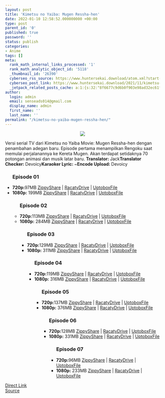 ```yaml
---
layout: post
title: 'Kimetsu no Yaiba: Mugen Ressha-hen'
date: 2022-01-10 12:58:52.000000000 +00:00
type: post
parent_id: '0'
published: true
password: ''
status: publish
categories:
- Anime
tags: []
meta:
  rank_math_internal_links_processed: '1'
  rank_math_analytic_object_id: '5118'
  _thumbnail_id: '26390'
  cyberseo_rss_source: https://www.huntersekai.download/atom.xml?start-index=1
  cyberseo_post_link: https://www.huntersekai.download/2021/11/kimetsu-no-yaiba-s2.html
  _jetpack_related_posts_cache: a:1:{s:32:"8f6677c9d6b0f903e98ad32ec61f8deb";a:2:{s:7:"expires";i:1653332541;s:7:"payload";a:3:{i:0;a:1:{s:2:"id";i:26278;}i:1;a:1:{s:2:"id";i:26281;}i:2;a:1:{s:2:"id";i:26388;}}}}
author:
  login: admin
  email: senseads014@gmail.com
  display_name: admin
  first_name: ''
  last_name: ''
permalink: "/kimetsu-no-yaiba-mugen-ressha-hen/"
---
```

<p> <a class="popup" data-target="49926"></a>
<div dir="ltr" style="text-align: left;" trbidi="on">
<div class="separator" style="clear: both; text-align: center;"><a href="https://blogger.googleusercontent.com/img/a/AVvXsEgdAo_bHEPGfNCXCl8l_u_7nsp864Onk-MeRJqjucLL0yaSgcafadYzJHBu_M6xaj7XOBxzZcYWEpMPT5MBBcuhhRqXYdAC6b5zn-R7hOAxZfgdAs67BR--9LytSKyvEUzr_CD1JCkPLWwFvwZ-6rAEsm3UqFdl-wzKhBLjxGjmePunYxolXxgZGRE_" imageanchor="1" style="margin-left: 1em; margin-right: 1em;"><img border="0" data-original-height="318" data-original-width="225" src="{{ site.baseurl }}/assets/2022/01/AVvXsEgdAo_bHEPGfNCXCl8l_u_7nsp864Onk-MeRJqjucLL0yaSgcafadYzJHBu_M6xaj7XOBxzZcYWEpMPT5MBBcuhhRqXYdAC6b5zn-R7hOAxZfgdAs67BR--9LytSKyvEUzr_CD1JCkPLWwFvwZ-6rAEsm3UqFdl-wzKhBLjxGjmePunYxolXxgZGRE_" /></a></div>
<p>Versi serial TV dari Kimetsu no Yaiba Movie: Mugen Ressha-hen dengan penambahan adegan baru. Episode pertama menampilkan Rengoku saat memulai perjalanannya ke Kereta Mugen. Akan terdapat setidaknya 70 potongan animasi dan musik latar baru.<a name="more"></a>
<pekerja><b>Translator: </b><span>Jack</span><b>Translator Checker: </b><span>Devoicy</span><b>Karaoker Lyric: </b><span>~</span><b>Encode Upload: </b><span>Devoicy</span></pekerja>
<div class="dl">
<ul />
<h3>Episode 01</h3>
<li><b>720p:</b><span id="size">97MB</span> <a href="https://www.shrinkads.com/st?api=151fae2e8a94c4aa8f471b93f8f17e6696dc3383&url=https://www99.zippyshare.com/v/r1l9UAud/file.html">ZippyShare</a> | <a href="https://www.shrinkads.com/st?api=151fae2e8a94c4aa8f471b93f8f17e6696dc3383&url=https://racaty.net/j5vtel880kum">RacatyDrive</a> | <a href="https://www.shrinkads.com/st?api=151fae2e8a94c4aa8f471b93f8f17e6696dc3383&url=https://uptobox.com/tmnvsna9qaj7">UptoboxFile</a></li>
<li><b>1080p:</b> <span id="size">199MB</span> <a href="https://www.shrinkads.com/st?api=151fae2e8a94c4aa8f471b93f8f17e6696dc3383&url=https://www99.zippyshare.com/v/HFn3gQba/file.html">ZippyShare</a> | <a href="https://www.shrinkads.com/st?api=151fae2e8a94c4aa8f471b93f8f17e6696dc3383&url=https://racaty.net/ahyh20tv2ncb">RacatyDrive</a> | <a href="https://www.shrinkads.com/st?api=151fae2e8a94c4aa8f471b93f8f17e6696dc3383&url=https://uptobox.com/y5x145kycgid">UptoboxFile</a></li>
<ul />
<h3>Episode 02</h3>
<li><b>720p:</b><span id="size">113MB</span> <a href="https://www.shrinkads.com/st?api=151fae2e8a94c4aa8f471b93f8f17e6696dc3383&url=https://www77.zippyshare.com/v/GqangkCU/file.html">ZippyShare</a> | <a href="https://www.shrinkads.com/st?api=151fae2e8a94c4aa8f471b93f8f17e6696dc3383&url=https://racaty.net/9o12rgg2fc6t">RacatyDrive</a> | <a href="https://www.shrinkads.com/st?api=151fae2e8a94c4aa8f471b93f8f17e6696dc3383&url=https://uptobox.com/l3h4rmfuye3n">UptoboxFile</a></li>
<li><b>1080p:</b> <span id="size">284MB</span> <a href="https://www.shrinkads.com/st?api=151fae2e8a94c4aa8f471b93f8f17e6696dc3383&url=https://www77.zippyshare.com/v/VVCzfaMW/file.html">ZippyShare</a> | <a href="https://www.shrinkads.com/st?api=151fae2e8a94c4aa8f471b93f8f17e6696dc3383&url=https://racaty.net/h66l4gd91ha1">RacatyDrive</a> | <a href="https://www.shrinkads.com/st?api=151fae2e8a94c4aa8f471b93f8f17e6696dc3383&url=https://uptobox.com/r0orixufgdgj">UptoboxFile</a></li>
<ul />
<h3>Episode 03</h3>
<li><b>720p:</b><span id="size">129MB</span> <a href="https://www.shrinkads.com/st?api=151fae2e8a94c4aa8f471b93f8f17e6696dc3383&url=https://www45.zippyshare.com/v/F62TBsq9/file.html">ZippyShare</a> | <a href="https://www.shrinkads.com/st?api=151fae2e8a94c4aa8f471b93f8f17e6696dc3383&url=https://racaty.net/6pmez0f7rk73">RacatyDrive</a> | <a href="https://www.shrinkads.com/st?api=151fae2e8a94c4aa8f471b93f8f17e6696dc3383&url=https://uptobox.com/0taignydhp7l">UptoboxFile</a></li>
<li><b>1080p:</b> <span id="size">311MB</span> <a href="https://www.shrinkads.com/st?api=151fae2e8a94c4aa8f471b93f8f17e6696dc3383&url=https://www45.zippyshare.com/v/o0He22o4/file.html">ZippyShare</a> | <a href="https://www.shrinkads.com/st?api=151fae2e8a94c4aa8f471b93f8f17e6696dc3383&url=https://racaty.net/ot4m7nrorjno">RacatyDrive</a> | <a href="https://www.shrinkads.com/st?api=151fae2e8a94c4aa8f471b93f8f17e6696dc3383&url=https://uptobox.com/vwv9o7eon0wd">UptoboxFile</a></li>
<ul />
<h3>Episode 04</h3>
<li><b>720p:</b><span id="size">119MB</span> <a href="https://www.shrinkads.com/st?api=151fae2e8a94c4aa8f471b93f8f17e6696dc3383&url=https://www45.zippyshare.com/v/R0WglHpE/file.html">ZippyShare</a> | <a href="https://www.shrinkads.com/st?api=151fae2e8a94c4aa8f471b93f8f17e6696dc3383&url=https://racaty.net/nlt0vedi499s">RacatyDrive</a> | <a href="https://www.shrinkads.com/st?api=151fae2e8a94c4aa8f471b93f8f17e6696dc3383&url=https://uptobox.com/wrg3xylaayji">UptoboxFile</a></li>
<li><b>1080p:</b> <span id="size">316MB</span> <a href="https://www.shrinkads.com/st?api=151fae2e8a94c4aa8f471b93f8f17e6696dc3383&url=https://www45.zippyshare.com/v/aUJ2sadV/file.html">ZippyShare</a> | <a href="https://www.shrinkads.com/st?api=151fae2e8a94c4aa8f471b93f8f17e6696dc3383&url=https://racaty.net/eqyfzmkjbuwp">RacatyDrive</a> | <a href="https://www.shrinkads.com/st?api=151fae2e8a94c4aa8f471b93f8f17e6696dc3383&url=https://uptobox.com/965oo4ceu5mp">UptoboxFile</a></li>
<ul />
<h3>Episode 05</h3>
<li><b>720p:</b><span id="size">137MB</span> <a href="https://www.shrinkads.com/st?api=151fae2e8a94c4aa8f471b93f8f17e6696dc3383&url=https://www116.zippyshare.com/v/3GXZHt2F/file.html">ZippyShare</a> | <a href="https://www.shrinkads.com/st?api=151fae2e8a94c4aa8f471b93f8f17e6696dc3383&url=https://racaty.net/epgfviwxy093">RacatyDrive</a> | <a href="https://www.shrinkads.com/st?api=151fae2e8a94c4aa8f471b93f8f17e6696dc3383&url=https://uptobox.com/nausxha2usxf">UptoboxFile</a></li>
<li><b>1080p:</b> <span id="size">376MB</span> <a href="https://www.shrinkads.com/st?api=151fae2e8a94c4aa8f471b93f8f17e6696dc3383&url=https://www116.zippyshare.com/v/EUAKMOpF/file.html">ZippyShare</a> | <a href="https://www.shrinkads.com/st?api=151fae2e8a94c4aa8f471b93f8f17e6696dc3383&url=https://racaty.net/9jo8jyjgw5ve">RacatyDrive</a> | <a href="https://www.shrinkads.com/st?api=151fae2e8a94c4aa8f471b93f8f17e6696dc3383&url=https://uptobox.com/ih46t58ccyog">UptoboxFile</a></li>
<ul />
<h3>Episode 06</h3>
<li><b>720p:</b><span id="size">128MB</span> <a href="https://www.shrinkads.com/st?api=151fae2e8a94c4aa8f471b93f8f17e6696dc3383&url=https://www22.zippyshare.com/v/rCLGhaNW/file.html">ZippyShare</a> | <a href="https://www.shrinkads.com/st?api=151fae2e8a94c4aa8f471b93f8f17e6696dc3383&url=https://racaty.net/x8pw4t6ep6is">RacatyDrive</a> | <a href="https://www.shrinkads.com/st?api=151fae2e8a94c4aa8f471b93f8f17e6696dc3383&url=https://uptobox.com/09pu7g1zgw46">UptoboxFile</a></li>
<li><b>1080p:</b> <span id="size">331MB</span> <a href="https://www.shrinkads.com/st?api=151fae2e8a94c4aa8f471b93f8f17e6696dc3383&url=https://www22.zippyshare.com/v/MlM9AhYg/file.html">ZippyShare</a> | <a href="https://www.shrinkads.com/st?api=151fae2e8a94c4aa8f471b93f8f17e6696dc3383&url=https://racaty.net/kgosoaubjywx">RacatyDrive</a> | <a href="https://www.shrinkads.com/st?api=151fae2e8a94c4aa8f471b93f8f17e6696dc3383&url=https://uptobox.com/y8veopaa0jvt">UptoboxFile</a></li>
<ul />
<h3>Episode 07</h3>
<li><b>720p:</b><span id="size">96MB</span> <a href="https://www.shrinkads.com/st?api=151fae2e8a94c4aa8f471b93f8f17e6696dc3383&url=https://www45.zippyshare.com/v/PlwJv5xC/file.html">ZippyShare</a> | <a href="https://www.shrinkads.com/st?api=151fae2e8a94c4aa8f471b93f8f17e6696dc3383&url=https://racaty.net/ljif2ygzwkvp">RacatyDrive</a> | <a href="https://www.shrinkads.com/st?api=151fae2e8a94c4aa8f471b93f8f17e6696dc3383&url=https://uptobox.com/ct8lumho2g2k">UptoboxFile</a></li>
<li><b>1080p:</b> <span id="size">233MB</span> <a href="https://www.shrinkads.com/st?api=151fae2e8a94c4aa8f471b93f8f17e6696dc3383&url=https://www45.zippyshare.com/v/BgEiB6JC/file.html">ZippyShare</a> | <a href="https://www.shrinkads.com/st?api=151fae2e8a94c4aa8f471b93f8f17e6696dc3383&url=https://racaty.net/gd3enkfjxmxt">RacatyDrive</a> | <a href="https://www.shrinkads.com/st?api=151fae2e8a94c4aa8f471b93f8f17e6696dc3383&url=https://uptobox.com/nf4nm3n8ez5m">UptoboxFile</a></li>
</div>
</div>
<link rel="stylesheet" href="https://cdnjs.cloudflare.com/ajax/libs/font-awesome/4.7.0/css/font-awesome.min.css" />
<div class="divbtn"> <a href="https://handymansurrender.com/fihup8buzv?key=94550f7ce39444073321dde3b8782f97" class="btn"><i class="fa fa-download"></i> Direct Link</a> <br /><a href="https://www.huntersekai.download/2021/11/kimetsu-no-yaiba-s2.html">Source</a> </div>
